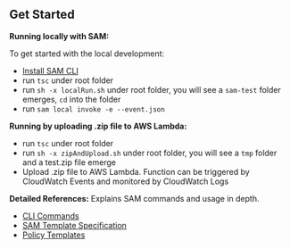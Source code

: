 ## Get Started

**Running locally with SAM:**

To get started with the local development:

* [Install SAM CLI](https://docs.aws.amazon.com/serverless-application-model/latest/developerguide/serverless-sam-cli-install.html)
* run `tsc` under root folder
* run `sh -x localRun.sh` under root folder, you will see a `sam-test` folder emerges, `cd` into the folder
* run `sam local invoke -e --event.json` 


**Running by uploading .zip file to AWS Lambda:**

* run `tsc` under root folder
* run `sh -x zipAndUpload.sh` under root folder, you will see a `tmp` folder and a test.zip file emerge
* Upload .zip file to AWS Lambda. Function can be triggered by CloudWatch Events and monitored by CloudWatch Logs


**Detailed References:** Explains SAM commands and usage in depth.

* [CLI Commands](https://docs.aws.amazon.com/serverless-application-model/latest/developerguide/serverless-sam-cli-command-reference.html)
* [SAM Template Specification](https://github.com/awslabs/serverless-application-model/blob/master/versions/2016-10-31.md)
* [Policy Templates](https://docs.aws.amazon.com/serverless-application-model/latest/developerguide/serverless-policy-templates.html)